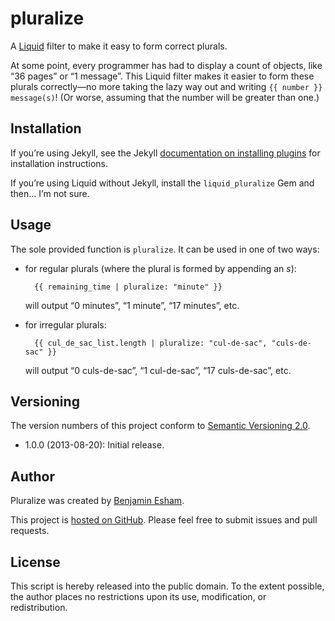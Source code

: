 # pluralize

A [Liquid](http://www.liquidmarkup.org/) filter to make it easy to form correct plurals.

At some point, every programmer has had to display a count of objects, like “36 pages” or “1 message”. This Liquid filter makes it easier to form these plurals correctly—no more taking the lazy way out and writing `{{ number }} message(s)`! (Or worse, assuming that the number will be greater than one.)

## Installation

If you’re using Jekyll, see the Jekyll [documentation on installing plugins](http://jekyllrb.com/docs/plugins/#installing-a-plugin) for installation instructions.

If you’re using Liquid without Jekyll, install the `liquid_pluralize` Gem and then… I’m not sure.

## Usage

The sole provided function is `pluralize`. It can be used in one of two ways:

* for regular plurals (where the plural is formed by appending an _s_):

        {{ remaining_time | pluralize: "minute" }}

  will output “0 minutes”, “1 minute”, “17 minutes”, etc.

* for irregular plurals:

        {{ cul_de_sac_list.length | pluralize: "cul-de-sac", "culs-de-sac" }}

  will output “0 culs-de-sac”, “1 cul-de-sac”, “17 culs-de-sac”, etc.

## Versioning

The version numbers of this project conform to [Semantic Versioning 2.0](http://semver.org/).

* 1.0.0 (2013-08-20): Initial release.

## Author

Pluralize was created by [Benjamin Esham](http://esham.io).

This project is [hosted on GitHub](https://github.com/bdesham/pluralize). Please feel free to submit issues and pull requests.

## License

This script is hereby released into the public domain. To the extent possible, the author places no restrictions upon its use, modification, or redistribution.
